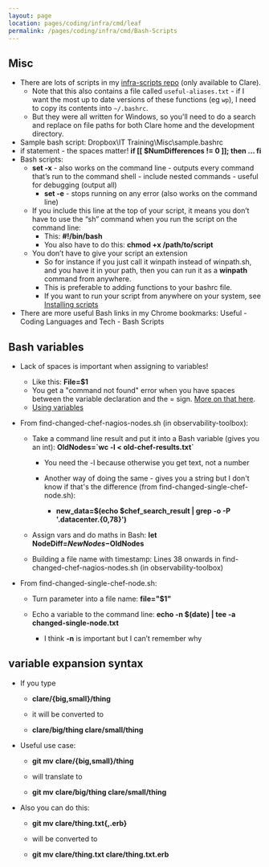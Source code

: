 ```yaml
---
layout: page
location: pages/coding/infra/cmd/leaf
permalink: /pages/coding/infra/cmd/Bash-Scripts
---
```

## Misc

- There are lots of scripts in my [infra-scripts repo](https://github.com/claresudbery/Infra-Scripts) (only available to Clare).
  - Note that this also contains a file called `useful-aliases.txt` - if I want the most up to date versions of these functions (eg `wp`), I need to copy its contents into `~/.bashrc`.
  - But they were all written for Windows, so you'll need to do a search and replace on file paths for both Clare home and the development directory.
- Sample bash script: Dropbox\IT Training\Misc\sample.bashrc
- if statement - the spaces matter\! **if \[\[ $NumDifferences \!= 0
    \]\]; then ... fi**
- Bash scripts:
  - **set -x** - also works on the command line - outputs every command
    that’s run to the command shell - include nested commands - useful
    for debugging (output all)
      - **set -e** - stops running on any error (also works on the
        command line)
  - If you include this line at the top of your script, it means you
    don’t have to use the “sh” command when you run the script on the
    command line:
      - This: **\#\!/bin/bash**
      - You also have to do this: **chmod +x /path/to/script**
  - You don’t have to give your script an extension
      - So for instance if you just call it winpath instead of
        winpath.sh, and you have it in your path, then you can run it as
        a **winpath** command from anywhere.
      - This is preferable to adding functions to your bashrc file.
      - If you want to run your script from anywhere on your system, see [Installing scripts](/pages/coding/infra/cmd/Misc-Terminal-Commands#installing-scripts)
- There are more useful Bash links in my Chrome bookmarks: Useful - Coding Languages and Tech - Bash Scripts

## Bash variables

  - Lack of spaces is important when assigning to variables\!
    
      - Like this: **File=$1**
      - You get a "command not found" error when you have spaces between the variable declaration and the = sign. [More on that here](https://stackoverflow.com/questions/1714603/shell-script-variables-command-not-found).
      - [Using variables](http://tldp.org/HOWTO/Bash-Prog-Intro-HOWTO-5.html)

  - From find-changed-chef-nagios-nodes.sh (in observability-toolbox):
    
      - Take a command line result and put it into a Bash variable
        (gives you an int): **OldNodes=\`wc -l \<
        old-chef-results.txt\`**
        
          - You need the -l because otherwise you get text, not a number
        
          - Another way of doing the same - gives you a string but I
            don't know if that's the difference (from
            find-changed-single-chef-node.sh):
            
              - **new\_data=$(echo $chef\_search\_result | grep -o -P
                '.datacenter.{0,78}')**
    
      - Assign vars and do maths in Bash: **let
        NodeDiff=$NewNodes-$OldNodes**
    
      - Building a file name with timestamp: Lines 38 onwards in
        find-changed-chef-nagios-nodes.sh (in observability-toolbox)

  - From find-changed-single-chef-node.sh:
    
      - Turn parameter into a file name: **file="$1"**
    
      - Echo a variable to the command line: **echo -n $(date) | tee -a
        changed-single-node.txt**
        
          - I think **-n** is important but I can’t remember why

## variable expansion syntax

  - If you type
    
      - **clare/{big,small}/thing**
    
      - it will be converted to
    
      - **clare/big/thing clare/small/thing**

  - Useful use case:
    
      - **git mv** **clare/{big,small}/thing**
    
      - will translate to
    
      - **git mv** **clare/big/thing clare/small/thing**

  - Also you can do this:
    
      - **git mv clare/thing.txt{,.erb}**
    
      - will be converted to
    
      - **git mv clare/thing.txt clare/thing.txt.erb**

